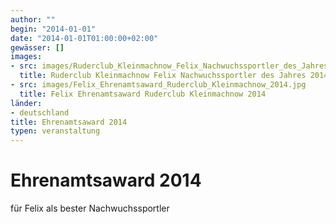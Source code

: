 ```yaml
---
author: ""
begin: "2014-01-01"
date: "2014-01-01T01:00:00+02:00"
gewässer: []
images:
- src: images/Ruderclub_Kleinmachnow_Felix_Nachwuchssportler_des_Jahres_2014.jpg
  title: Ruderclub Kleinmachnow Felix Nachwuchssportler des Jahres 2014
- src: images/Felix_Ehrenamtsaward_Ruderclub_Kleinmachnow_2014.jpg
  title: Felix Ehrenamtsaward Ruderclub Kleinmachnow 2014
länder: 
- deutschland
title: Ehrenamtsaward 2014
typen: veranstaltung
---
```



# Ehrenamtsaward 2014


für Felix als bester Nachwuchssportler
